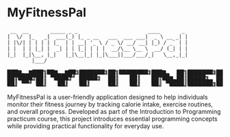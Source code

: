 # MyFitnessPal
```
 __  __       _____ _ _                       ____       _ 
|  \/  |_   _|  ___(_) |_ _ __   ___  ___ ___|  _ \ __ _| |
| |\/| | | | | |_  | | __| '_ \ / _ \/ __/ __| |_) / _` | |
| |  | | |_| |  _| | | |_| | | |  __/\__ \__ \  __/ (_| | |
|_|  |_|\__, |_|   |_|\__|_| |_|\___||___/___/_|   \__,_|_|
        |___/                                                                   
```

<pre style="line-height: 0.5;" >
███╗   ███╗██╗   ██╗███████╗██╗████████╗███╗   ██╗███████╗███████╗███████╗██████╗  █████╗ ██╗
████╗ ████║╚██╗ ██╔╝██╔════╝██║╚══██╔══╝████╗  ██║██╔════╝██╔════╝██╔════╝██╔══██╗██╔══██╗██║
██╔████╔██║ ╚████╔╝ █████╗  ██║   ██║   ██╔██╗ ██║█████╗  ███████╗███████╗██████╔╝███████║██║
██║╚██╔╝██║  ╚██╔╝  ██╔══╝  ██║   ██║   ██║╚██╗██║██╔══╝  ╚════██║╚════██║██╔═══╝ ██╔══██║██║
██║ ╚═╝ ██║   ██║   ██║     ██║   ██║   ██║ ╚████║███████╗███████║███████║██║     ██║  ██║███████╗
╚═╝     ╚═╝   ╚═╝   ╚═╝     ╚═╝   ╚═╝   ╚═╝  ╚═══╝╚══════╝╚══════╝╚══════╝╚═╝     ╚═╝  ╚═╝╚══════╝
</pre>
MyFitnessPal is a user-friendly application designed to help individuals monitor their fitness journey by tracking calorie intake, exercise routines, and overall progress. Developed as part of the Introduction to Programming practicum course, this project introduces essential programming concepts while providing practical functionality for everyday use.
